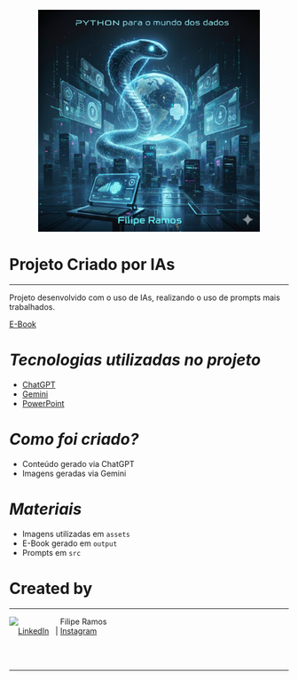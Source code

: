 <p align="center">
    <img src="assets\Capa.png" width="400" alt="Capa do Projeto -  E-Book">
</p>


# Projeto Criado por IAs
-------------------------------------------------------------
Projeto desenvolvido com o uso de IAs, realizando o uso de prompts mais trabalhados.

[E-Book](output\E-book.pdf)

# *Tecnologias utilizadas no projeto*
- [ChatGPT](https://chatgpt.com/)
- [Gemini](https://gemini.google.com/app)
- [PowerPoint](https://www.microsoft.com/en/microsoft-365/powerpoint?market=af)


# *Como foi criado?*
- Conteúdo gerado via ChatGPT
- Imagens geradas via Gemini

# *Materiais*

- Imagens utilizadas em `assets`
- E-Book gerado em `output`
- Prompts em `src`


# Created by
-----------------------------------------------------------

<p>
    <img 
      align=left 
      margin=10 
      width=80 
      src="https://avatars.githubusercontent.com/u/158492555?s=100&u=191bccf3c511b94af429b0c15c527e36abf73b34&v=4"
    />
    <p>&nbsp&nbsp&nbspFilipe Ramos<br>
    &nbsp&nbsp&nbsp
    <a href="https://www.linkedin.com/in/filipe-ramos-/">
    LinkedIn</a>&nbsp;
&nbsp;|   <a href="https://www.instagram.com/filiph_19/">
    Instagram</a>
&nbsp;</p>
</p>
<br/><br/>
<p>

-------------
